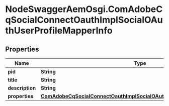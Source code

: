 # NodeSwaggerAemOsgi.ComAdobeCqSocialConnectOauthImplSocialOAuthUserProfileMapperInfo

## Properties

Name | Type | Description | Notes
------------ | ------------- | ------------- | -------------
**pid** | **String** |  | [optional] 
**title** | **String** |  | [optional] 
**description** | **String** |  | [optional] 
**properties** | [**ComAdobeCqSocialConnectOauthImplSocialOAuthUserProfileMapperProperties**](ComAdobeCqSocialConnectOauthImplSocialOAuthUserProfileMapperProperties.md) |  | [optional] 


